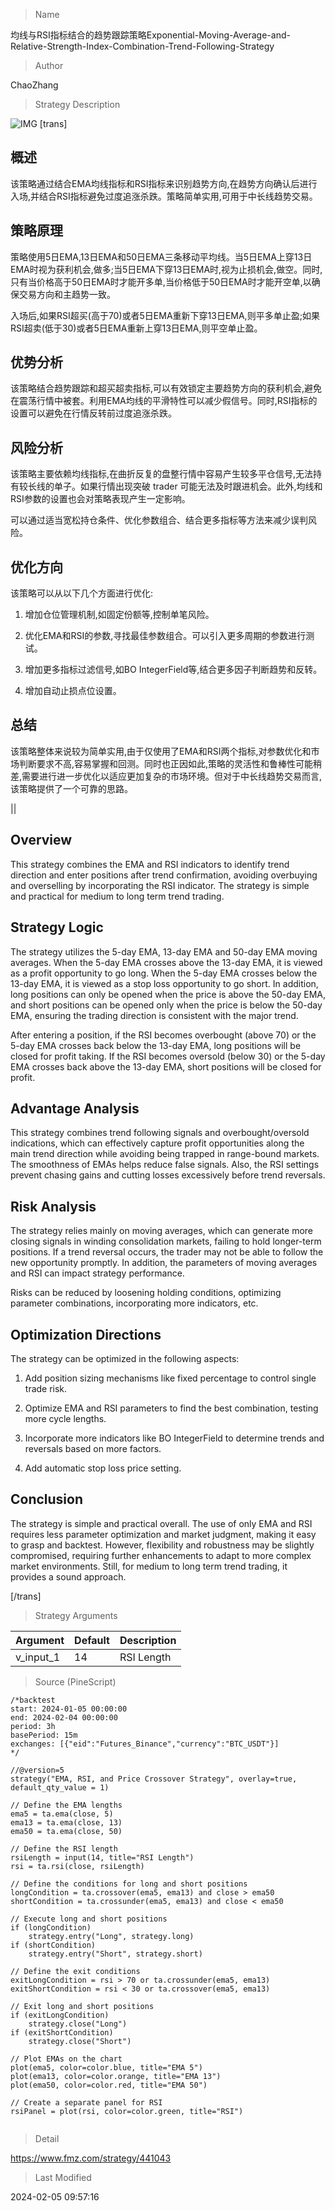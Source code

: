 
> Name

均线与RSI指标结合的趋势跟踪策略Exponential-Moving-Average-and-Relative-Strength-Index-Combination-Trend-Following-Strategy

> Author

ChaoZhang

> Strategy Description

![IMG](https://www.fmz.com/upload/asset/14cc2e7ffeeb8c24262.png)
[trans]

## 概述

该策略通过结合EMA均线指标和RSI指标来识别趋势方向,在趋势方向确认后进行入场,并结合RSI指标避免过度追涨杀跌。策略简单实用,可用于中长线趋势交易。

## 策略原理  

策略使用5日EMA,13日EMA和50日EMA三条移动平均线。当5日EMA上穿13日EMA时视为获利机会,做多;当5日EMA下穿13日EMA时,视为止损机会,做空。同时,只有当价格高于50日EMA时才能开多单,当价格低于50日EMA时才能开空单,以确保交易方向和主趋势一致。

入场后,如果RSI超买(高于70)或者5日EMA重新下穿13日EMA,则平多单止盈;如果RSI超卖(低于30)或者5日EMA重新上穿13日EMA,则平空单止盈。

## 优势分析

该策略结合趋势跟踪和超买超卖指标,可以有效锁定主要趋势方向的获利机会,避免在震荡行情中被套。利用EMA均线的平滑特性可以减少假信号。同时,RSI指标的设置可以避免在行情反转前过度追涨杀跌。

## 风险分析

该策略主要依赖均线指标,在曲折反复的盘整行情中容易产生较多平仓信号,无法持有较长线的单子。如果行情出现突破 trader 可能无法及时跟进机会。此外,均线和RSI参数的设置也会对策略表现产生一定影响。  

可以通过适当宽松持仓条件、优化参数组合、结合更多指标等方法来减少误判风险。

## 优化方向  

该策略可以从以下几个方面进行优化:

1. 增加仓位管理机制,如固定份额等,控制单笔风险。

2. 优化EMA和RSI的参数,寻找最佳参数组合。可以引入更多周期的参数进行测试。

3. 增加更多指标过滤信号,如BO IntegerField等,结合更多因子判断趋势和反转。

4. 增加自动止损点位设置。

## 总结

该策略整体来说较为简单实用,由于仅使用了EMA和RSI两个指标,对参数优化和市场判断要求不高,容易掌握和回测。同时也正因如此,策略的灵活性和鲁棒性可能稍差,需要进行进一步优化以适应更加复杂的市场环境。但对于中长线趋势交易而言,该策略提供了一个可靠的思路。

||

## Overview  

This strategy combines the EMA and RSI indicators to identify trend direction and enter positions after trend confirmation, avoiding overbuying and overselling by incorporating the RSI indicator. The strategy is simple and practical for medium to long term trend trading.  

## Strategy Logic  

The strategy utilizes the 5-day EMA, 13-day EMA and 50-day EMA moving averages. When the 5-day EMA crosses above the 13-day EMA, it is viewed as a profit opportunity to go long. When the 5-day EMA crosses below the 13-day EMA, it is viewed as a stop loss opportunity to go short. In addition, long positions can only be opened when the price is above the 50-day EMA, and short positions can be opened only when the price is below the 50-day EMA, ensuring the trading direction is consistent with the major trend.  

After entering a position, if the RSI becomes overbought (above 70) or the 5-day EMA crosses back below the 13-day EMA, long positions will be closed for profit taking. If the RSI becomes oversold (below 30) or the 5-day EMA crosses back above the 13-day EMA, short positions will be closed for profit.  

## Advantage Analysis  

This strategy combines trend following signals and overbought/oversold indications, which can effectively capture profit opportunities along the main trend direction while avoiding being trapped in range-bound markets. The smoothness of EMAs helps reduce false signals. Also, the RSI settings prevent chasing gains and cutting losses excessively before trend reversals.  

## Risk Analysis  

The strategy relies mainly on moving averages, which can generate more closing signals in winding consolidation markets, failing to hold longer-term positions. If a trend reversal occurs, the trader may not be able to follow the new opportunity promptly. In addition, the parameters of moving averages and RSI can impact strategy performance.  

Risks can be reduced by loosening holding conditions, optimizing parameter combinations, incorporating more indicators, etc.  

## Optimization Directions  

The strategy can be optimized in the following aspects:  

1. Add position sizing mechanisms like fixed percentage to control single trade risk.  

2. Optimize EMA and RSI parameters to find the best combination, testing more cycle lengths.  

3. Incorporate more indicators like BO IntegerField to determine trends and reversals based on more factors.  

4. Add automatic stop loss price setting.  

## Conclusion  

The strategy is simple and practical overall. The use of only EMA and RSI requires less parameter optimization and market judgment, making it easy to grasp and backtest. However, flexibility and robustness may be slightly compromised, requiring further enhancements to adapt to more complex market environments. Still, for medium to long term trend trading, it provides a sound approach.

[/trans]

> Strategy Arguments



|Argument|Default|Description|
|----|----|----|
|v_input_1|14|RSI Length|


> Source (PineScript)

``` pinescript
/*backtest
start: 2024-01-05 00:00:00
end: 2024-02-04 00:00:00
period: 3h
basePeriod: 15m
exchanges: [{"eid":"Futures_Binance","currency":"BTC_USDT"}]
*/

//@version=5
strategy("EMA, RSI, and Price Crossover Strategy", overlay=true, default_qty_value = 1)

// Define the EMA lengths
ema5 = ta.ema(close, 5)
ema13 = ta.ema(close, 13)
ema50 = ta.ema(close, 50)

// Define the RSI length
rsiLength = input(14, title="RSI Length")
rsi = ta.rsi(close, rsiLength)

// Define the conditions for long and short positions
longCondition = ta.crossover(ema5, ema13) and close > ema50
shortCondition = ta.crossunder(ema5, ema13) and close < ema50

// Execute long and short positions
if (longCondition)
    strategy.entry("Long", strategy.long)
if (shortCondition)
    strategy.entry("Short", strategy.short)

// Define the exit conditions
exitLongCondition = rsi > 70 or ta.crossunder(ema5, ema13)
exitShortCondition = rsi < 30 or ta.crossover(ema5, ema13)

// Exit long and short positions
if (exitLongCondition)
    strategy.close("Long")
if (exitShortCondition)
    strategy.close("Short")

// Plot EMAs on the chart
plot(ema5, color=color.blue, title="EMA 5")
plot(ema13, color=color.orange, title="EMA 13")
plot(ema50, color=color.red, title="EMA 50")

// Create a separate panel for RSI
rsiPanel = plot(rsi, color=color.green, title="RSI")


```

> Detail

https://www.fmz.com/strategy/441043

> Last Modified

2024-02-05 09:57:16

